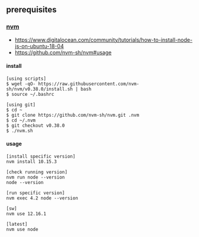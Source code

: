 ## prerequisites
### [nvm](https://github.com/nvm-sh/nvm#installing-and-updating)
- https://www.digitalocean.com/community/tutorials/how-to-install-node-js-on-ubuntu-18-04
- https://github.com/nvm-sh/nvm#usage
#### install
```
[using scripts]
$ wget -qO- https://raw.githubusercontent.com/nvm-sh/nvm/v0.38.0/install.sh | bash
$ source ~/.bashrc

[using git]
$ cd ~
$ git clone https://github.com/nvm-sh/nvm.git .nvm
$ cd ~/.nvm
$ git checkout v0.38.0
$ ./nvm.sh

```
#### usage
```
[install specific version]
nvm install 10.15.3

[check running version]
nvm run node --version
node --version

[run specific version]
nvm exec 4.2 node --version

[sw]
nvm use 12.16.1

[latest]
nvm use node

```
